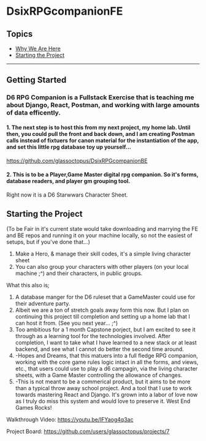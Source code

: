 # DsixRPGcompanionFE

## Topics
- [Why We Are Here](#getting-started)
- [Starting the Project](#starting-the-project)
___
## Getting Started
### D6 RPG Companion is a Fullstack Exercise that is teaching me about Django, React, Postman, and working with large amounts of data efficently. 
#### 1. The next step is to host this from my next project, my home lab. Until then, you could pull the front and back down, and I am creating Postman calls instead of fixtuers for canon material for the instantiation of the app, and set this little rpg database toy up yourself... 
https://github.com/glassoctopus/DsixRPGcompanionBE

#### 2. This is to be a Player,Game Master digital rpg companion. So it's forms, database readers, and player gm grouping tool. 
Right now it is a D6 Starwwars Character Sheet. 

## Starting the Project
(To be Fair in it's current state would take downloading and marrying the FE and BE repos and running it on your machine locally, so not the easiest of setups, but if you've done that...)
1. Make a Hero, & manage their skill codes, it's a simple living character sheet
2. You can also group your characters with other players (on your local machine ;^) and their characters, in public groups.  
   
What this also is;
1. A database manger for the D6 ruleset that a GameMaster could use for their adventure party.
2. Albeit we are a ton of stretch goals away form this now. But I plan on continuing this project till completion and setting up a home lab that I can host it from. (See you next year... ;^)
3. Too ambitious for a 1 month Capstone porject, but I am excited to see it through as a learning tool for the technologies involved. After completion, I want to take what I have learned to a new stack or at least backend, and see what I cannot do better the second time around.
4. -Hopes and Dreams, that this matuers into a full fledge RPG companion, working with the core game rules logic intact in all the forms, and views, etc., that users could use to play a d6 campagin, via the living character sheets, with a Game Master controlling the allowance of changes. 
5. -This is not meant to be a commerical product, but it aims to be more than a typical throw away school project. And a tool that I use to work towards mastering React and Django. It's grown into a labor of love now as I truly do miss this system and would love to preserve it. West End Games Rocks!

Walkthrough Video:
https://youtu.be/lFYaog4q3ac

Project Board:
https://github.com/users/glassoctopus/projects/7

